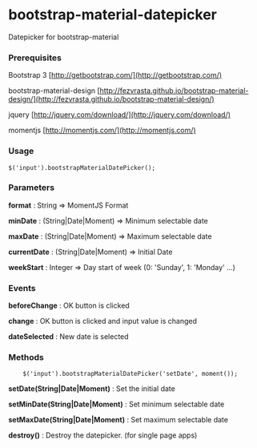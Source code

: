 # bootstrap-material-datepicker
Datepicker for bootstrap-material

### Prerequisites

Bootstrap 3 [http://getbootstrap.com/](http://getbootstrap.com/)

bootstrap-material-design [http://fezvrasta.github.io/bootstrap-material-design/](http://fezvrasta.github.io/bootstrap-material-design/)

jquery [http://jquery.com/download/](http://jquery.com/download/)

momentjs [http://momentjs.com/](http://momentjs.com/)


### Usage

	$('input').bootstrapMaterialDatePicker();
	
### Parameters

**format** : String  => MomentJS Format

**minDate** : (String|Date|Moment) => Minimum selectable date

**maxDate** : (String|Date|Moment) => Maximum selectable date

**currentDate** : (String|Date|Moment) => Initial Date

**weekStart** : Integer => Day start of week (0: 'Sunday', 1: 'Monday' ...)


### Events

**beforeChange** : OK button is clicked

**change** : OK button is clicked and input value is changed

**dateSelected** : New date is selected


### Methods

        $('input').bootstrapMaterialDatePicker('setDate', moment());

**setDate(String|Date|Moment)** : Set the initial date

**setMinDate(String|Date|Moment)** : Set minimum selectable date

**setMaxDate(String|Date|Moment)** : Set maximum selectable date

**destroy()** : Destroy the datepicker. (for single page apps)

	
